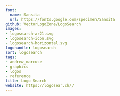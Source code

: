 ```yaml
---
font:
  name: Sansita
  url: https://fonts.google.com/specimen/Sansita
github: VectorLogoZone/LogoSearch
images:
- logosearch-ar21.svg
- logosearch-icon.svg
- logosearch-horizontal.svg
logohandle: logosearch
sort: logosearch
tags:
- andrew_marcuse
- graphics
- logos
- reference
title: Logo Search
website: https://logosear.ch//
---
```


